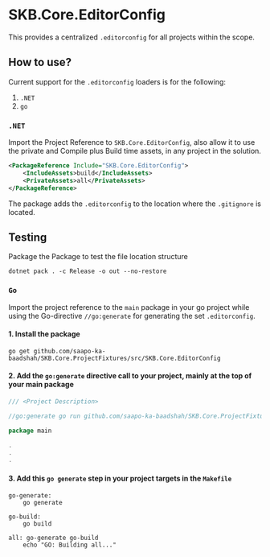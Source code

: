 # SKB.Core.EditorConfig

This provides a centralized `.editorconfig` for all projects within the scope.

## How to use?

Current support for the `.editorconfig` loaders is for the following:

1. `.NET`
2. `go`

### `.NET`

Import the Project Reference to `SKB.Core.EditorConfig`, also allow it to use the private
and Compile plus Build time assets, in any project in the solution.

```xml
<PackageReference Include="SKB.Core.EditorConfig">
	<IncludeAssets>build</IncludeAssets>
	<PrivateAssets>all</PrivateAssets>
</PackageReference>
```

The package adds the `.editorconfig` to the location where the `.gitignore` is located.

## Testing

Package the Package to test the file location structure

```shell
dotnet pack . -c Release -o out --no-restore
```

### `Go`

Import the project reference to the `main` package in your go project while using the Go-directive `//go:generate` for generating the set `.editorconfig`.

#### 1. Install the package

```shell
go get github.com/saapo-ka-baadshah/SKB.Core.ProjectFixtures/src/SKB.Core.EditorConfig
```

#### 2. Add the `go:generate` directive call to your project, mainly at the top of your main package

```go
/// <Project Description>

//go:generate go run github.com/saapo-ka-baadshah/SKB.Core.ProjectFixtures/src/SKB.Core.EditorConfig/inject-editorconfig

package main

.
.
.
```

#### 3. Add this `go generate` step in your project targets in the `Makefile`

```
go-generate:
	go generate

go-build:
	go build

all: go-generate go-build
	echo "GO: Building all..."
```
